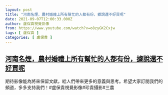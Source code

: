 ```yaml
---
layout: post
title: "河南名煙，農村婚禮上所有幫忙的人都有份，據說還不好買呢"
date: 2021-09-07T12:00:33.000Z
author: 盧保貴視覺影像
from: https://www.youtube.com/watch?v=o8zyGK2Cxjw
tags: [ 盧保貴 ]
categories: [ 盧保貴 ]
---
```

<!--1631016033000-->
[河南名煙，農村婚禮上所有幫忙的人都有份，據說還不好買呢](https://www.youtube.com/watch?v=o8zyGK2Cxjw)
------

<div>
期待影像能為將來保留文獻，給人們帶來更多的意義與思考。希望大家訂閱我們的頻道，多多支持我們！#盧保貴視覺影像#珍貴攝影#三農
</div>
